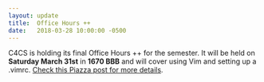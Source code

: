 ```yaml
---
layout: update
title:  Office Hours ++
date:   2018-03-28 10:00:00 -0500
---
```


C4CS is holding its final Office Hours ++ for the semester. It will be held on **Saturday March 31st** in **1670 BBB** and will cover using Vim and setting up a .vimrc. [Check this Piazza post for more
details](https://piazza.com/class/jbuc78hg26ttu).
